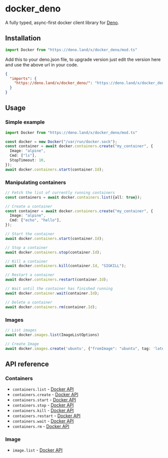 # docker_deno

A fully typed, async-first docker client library for [Deno](https://deno.land).

## Installation

```ts
import Docker from "https://deno.land/x/docker_deno/mod.ts"
```

Add this to your deno.json file, to upgrade version just edit the version here and use the above url in your code.

```json
{
  "imports": {
    "https://deno.land/x/docker_deno/": "https://deno.land/x/docker_deno@v0.3.0/"
  }
}
```

## Usage

### Simple example

```ts
import Docker from "https://deno.land/x/docker_deno/mod.ts"

const docker = new Docker("/var/run/docker.sock");
const container = await docker.containers.create("my_container", {
  Image: "alpine",
  Cmd: ["ls"],
  StopTimeout: 10,
});
await docker.containers.start(container.Id);
```

### Manipulating containers

```ts
// Fetch the list of currently running containers
const containers = await docker.containers.list({all: true});

// Create a container
const container = await docker.containers.create("my_container", {
  Image: "alpine",
  Cmd: ["echo", "hello"],
});

// Start the container
await docker.containers.start(container.Id);

// Stop a container
await docker.containers.stop(container.Id);

// Kill a container
await docker.containers.kill(container.Id, "SIGKILL");

// Restart a container
await docker.containers.restart(container.Id);

// Wait until the container has finished running
await docker.container.wait(container.Id);

// Delete a container
await docker.containers.rm(container.Id);
```

### Images

```typescript
// List images 
await docker.images.list(ImageListOptions)

// Create Image
await docker.images.create('ubuntu', {"fromImage": "ubuntu", tag: 'latest'})
```
## API reference

### Containers

* `containers.list` - [Docker API](https://docs.docker.com/engine/api/v1.40/#operation/ContainerList)
* `containers.create` - [Docker API](https://docs.docker.com/engine/api/v1.40/#operation/ContainerCreate)
* `containers.start` - [Docker API](https://docs.docker.com/engine/api/v1.40/#operation/ContainerStart)
* `containers.stop` - [Docker API](https://docs.docker.com/engine/api/v1.40/#operation/ContainerStop)
* `containers.kill` - [Docker API](https://docs.docker.com/engine/api/v1.40/#operation/ContainerKill)
* `containers.restart` - [Docker API](https://docs.docker.com/engine/api/v1.40/#operation/ContainerRestart)
* `containers.wait` - [Docker API](https://docs.docker.com/engine/api/v1.40/#operation/ContainerWait)
* `containers.rm` - [Docker API](https://docs.docker.com/engine/api/v1.40/#operation/ContainerDelete)

### Image

* `image.list` - [Docker API](https://docs.docker.com/engine/api/v1.40/#tag/Image/operation/ImageList)
